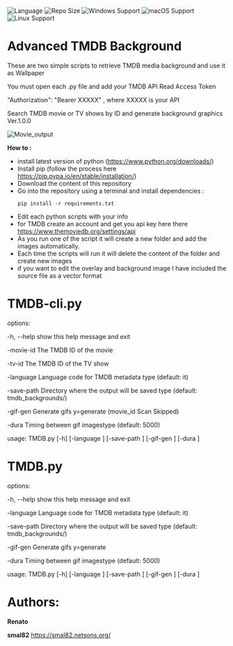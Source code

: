 ![Language](https://img.shields.io/badge/language-Python-F7DF1E?logo=python&logoColor=black) ![Repo Size](https://img.shields.io/github/repo-size/Renato-4132/advanced-tmdb-background) ![Windows Support](https://img.shields.io/badge/Windows-✔️-blue?logo=windows) ![macOS Support](https://img.shields.io/badge/macOS-✔️-lightgrey?logo=apple)
![Linux Support](https://img.shields.io/badge/Linux-✔️-yellow?logo=linux)

# Advanced TMDB Background

These are two simple scripts to retrieve TMDB  media background and use it as Wallpaper

You must open each .py file and add your TMDB API Read Access Token

"Authorization": "Bearer XXXXX" , where XXXXX is your API

Search TMDB movie or TV shows by ID and generate background graphics Ver.1.0.0

![Movie_output](https://github.com/user-attachments/assets/d12da655-d239-46e9-917d-f4f7d95f39cc)

**How to :**
- install latest version of python (https://www.python.org/downloads/)
- Install pip (follow the process here https://pip.pypa.io/en/stable/installation/)
- Download the content of this repository
- Go into the repository using a terminal and install dependencies :
  ```
  pip install -r requirements.txt
  ```
- Edit each python scripts with your info
- for TMDB create an account and get you api key here there https://www.themoviedb.org/settings/api
- As you run one of the script it will create a new folder and add the images automatically.
- Each time the scripts will run it will delete the content of the folder and create new images
- if you want to edit the overlay and background image I have included the source file as a vector format 


# TMDB-cli.py

options:

  -h, --help   show this help message and exit
  
  -movie-id    The TMDB ID of the movie
  
  -tv-id       The TMDB ID of the TV show
  
  -language    Language code for TMDB metadata type (default: it)
  
  -save-path   Directory where the output will be saved type (default: tmdb_backgrounds/)
  
  -gif-gen     Generate gifs y=generate (movie_id Scan Skipped)
  
  -dura        Timing between gif imagestype (default: 5000)
  
usage: TMDB.py [-h] [-language ] [-save-path ] [-gif-gen ] [-dura ]


# TMDB.py

options:

  -h, --help   show this help message and exit
  
  -language    Language code for TMDB metadata type (default: it)
  
  -save-path   Directory where the output will be saved type (default: tmdb_backgrounds/)
  
  -gif-gen     Generate gifs y=generate
  
  -dura        Timing between gif imagestype (default: 5000)
  
usage: TMDB.py [-h] [-language ] [-save-path ] [-gif-gen ] [-dura ]

# Authors:
**Renato**

**smal82** https://smal82.netsons.org/
